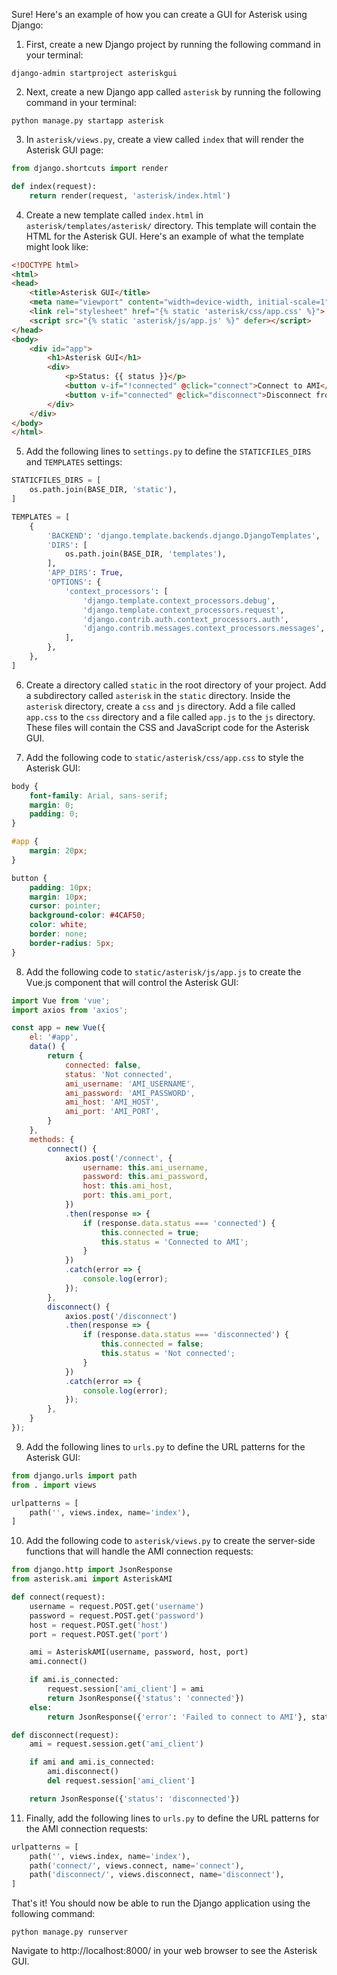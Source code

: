 Sure! Here's an example of how you can create a GUI for Asterisk using Django:

1. First, create a new Django project by running the following command in your terminal:
```
django-admin startproject asteriskgui
```

2. Next, create a new Django app called `asterisk` by running the following command in your terminal:
```
python manage.py startapp asterisk
```

3. In `asterisk/views.py`, create a view called `index` that will render the Asterisk GUI page:
```python
from django.shortcuts import render

def index(request):
    return render(request, 'asterisk/index.html')
```

4. Create a new template called `index.html` in `asterisk/templates/asterisk/` directory. This template will contain the HTML for the Asterisk GUI. Here's an example of what the template might look like:
```html
<!DOCTYPE html>
<html>
<head>
    <title>Asterisk GUI</title>
    <meta name="viewport" content="width=device-width, initial-scale=1">
    <link rel="stylesheet" href="{% static 'asterisk/css/app.css' %}">
    <script src="{% static 'asterisk/js/app.js' %}" defer></script>
</head>
<body>
    <div id="app">
        <h1>Asterisk GUI</h1>
        <div>
            <p>Status: {{ status }}</p>
            <button v-if="!connected" @click="connect">Connect to AMI</button>
            <button v-if="connected" @click="disconnect">Disconnect from AMI</button>
        </div>
    </div>
</body>
</html>
```

5. Add the following lines to `settings.py` to define the `STATICFILES_DIRS` and `TEMPLATES` settings:
```python
STATICFILES_DIRS = [
    os.path.join(BASE_DIR, 'static'),
]

TEMPLATES = [
    {
        'BACKEND': 'django.template.backends.django.DjangoTemplates',
        'DIRS': [
            os.path.join(BASE_DIR, 'templates'),
        ],
        'APP_DIRS': True,
        'OPTIONS': {
            'context_processors': [
                'django.template.context_processors.debug',
                'django.template.context_processors.request',
                'django.contrib.auth.context_processors.auth',
                'django.contrib.messages.context_processors.messages',
            ],
        },
    },
]
```

6. Create a directory called `static` in the root directory of your project. Add a subdirectory called `asterisk` in the `static` directory. Inside the `asterisk` directory, create a `css` and `js` directory. Add a file called `app.css` to the `css` directory and a file called `app.js` to the `js` directory. These files will contain the CSS and JavaScript code for the Asterisk GUI.

7. Add the following code to `static/asterisk/css/app.css` to style the Asterisk GUI:
```css
body {
    font-family: Arial, sans-serif;
    margin: 0;
    padding: 0;
}

#app {
    margin: 20px;
}

button {
    padding: 10px;
    margin: 10px;
    cursor: pointer;
    background-color: #4CAF50;
    color: white;
    border: none;
    border-radius: 5px;
}
```

8. Add the following code to `static/asterisk/js/app.js` to create the Vue.js component that will control the Asterisk GUI:
```javascript
import Vue from 'vue';
import axios from 'axios';

const app = new Vue({
    el: '#app',
    data() {
        return {
            connected: false,
            status: 'Not connected',
            ami_username: 'AMI_USERNAME',
            ami_password: 'AMI_PASSWORD',
            ami_host: 'AMI_HOST',
            ami_port: 'AMI_PORT',
        }
    },
    methods: {
        connect() {
            axios.post('/connect', {
                username: this.ami_username,
                password: this.ami_password,
                host: this.ami_host,
                port: this.ami_port,
            })
            .then(response => {
                if (response.data.status === 'connected') {
                    this.connected = true;
                    this.status = 'Connected to AMI';
                }
            })
            .catch(error => {
                console.log(error);
            });
        },
        disconnect() {
            axios.post('/disconnect')
            .then(response => {
                if (response.data.status === 'disconnected') {
                    this.connected = false;
                    this.status = 'Not connected';
                }
            })
            .catch(error => {
                console.log(error);
            });
        },
    }
});
```

9. Add the following lines to `urls.py` to define the URL patterns for the Asterisk GUI:
```python
from django.urls import path
from . import views

urlpatterns = [
    path('', views.index, name='index'),
]
```

10. Add the following code to `asterisk/views.py` to create the server-side functions that will handle the AMI connection requests:
```python
from django.http import JsonResponse
from asterisk.ami import AsteriskAMI

def connect(request):
    username = request.POST.get('username')
    password = request.POST.get('password')
    host = request.POST.get('host')
    port = request.POST.get('port')

    ami = AsteriskAMI(username, password, host, port)
    ami.connect()

    if ami.is_connected:
        request.session['ami_client'] = ami
        return JsonResponse({'status': 'connected'})
    else:
        return JsonResponse({'error': 'Failed to connect to AMI'}, status=500)

def disconnect(request):
    ami = request.session.get('ami_client')

    if ami and ami.is_connected:
        ami.disconnect()
        del request.session['ami_client']

    return JsonResponse({'status': 'disconnected'})
```

11. Finally, add the following lines to `urls.py` to define the URL patterns for the AMI connection requests:
```python
urlpatterns = [
    path('', views.index, name='index'),
    path('connect/', views.connect, name='connect'),
    path('disconnect/', views.disconnect, name='disconnect'),
]
```

That's it! You should now be able to run the Django application using the following command:
```
python manage.py runserver
```

Navigate to http://localhost:8000/ in your web browser to see the Asterisk GUI.
